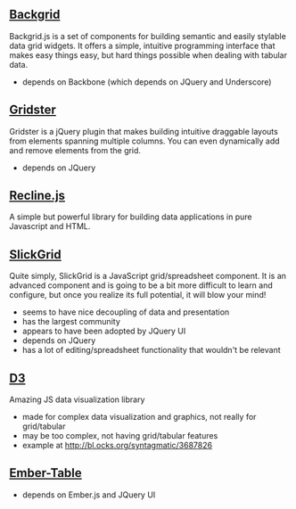
## [Backgrid](https://github.com/wyuenho/backgrid)

Backgrid.js is a set of components for building semantic and easily stylable data grid widgets. It offers a simple, intuitive programming interface that makes easy things easy, but hard things possible when dealing with tabular data.

- depends on Backbone (which depends on JQuery and Underscore)


## [Gridster](https://github.com/ducksboard/gridster.js)

Gridster is a jQuery plugin that makes building intuitive draggable layouts from elements spanning multiple columns. You can even dynamically add and remove elements from the grid.

- depends on JQuery

## [Recline.js](https://github.com/okfn/recline/)

A simple but powerful library for building data applications in pure Javascript and HTML.



## [SlickGrid](https://github.com/mleibman/SlickGrid/wiki)

Quite simply, SlickGrid is a JavaScript grid/spreadsheet component.
It is an advanced component and is going to be a bit more difficult to learn and configure, but once you realize its full potential, it will blow your mind!

- seems to have nice decoupling of data and presentation
- has the largest community
- appears to have been adopted by JQuery UI
- depends on JQuery
- has a lot of editing/spreadsheet functionality that wouldn't be relevant


## [D3](https://github.com/mbostock/d3)

Amazing JS data visualization library

- made for complex data visualization and graphics, not really for grid/tabular
- may be too complex, not having grid/tabular features
- example at http://bl.ocks.org/syntagmatic/3687826


## [Ember-Table](https://github.com/addepar/ember-table)

- depends on Ember.js and JQuery UI
